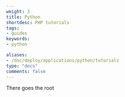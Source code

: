 ```yaml
---
weight: 3
title: Python
shortdesc: PHP tutorials
tags:
- guides
keywords:
- python

aliases:
- /doc/deploy/applications/python/tutorials
type: "docs"
comments: false
---
```


There goes the root